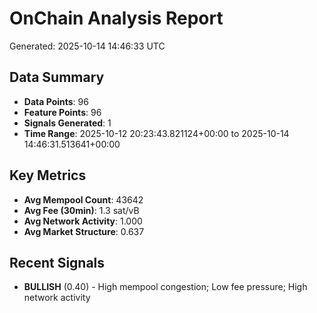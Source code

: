# OnChain Analysis Report
Generated: 2025-10-14 14:46:33 UTC

## Data Summary
- **Data Points**: 96
- **Feature Points**: 96
- **Signals Generated**: 1
- **Time Range**: 2025-10-12 20:23:43.821124+00:00 to 2025-10-14 14:46:31.513641+00:00

## Key Metrics
- **Avg Mempool Count**: 43642
- **Avg Fee (30min)**: 1.3 sat/vB
- **Avg Network Activity**: 1.000
- **Avg Market Structure**: 0.637

## Recent Signals
- **BULLISH** (0.40) - High mempool congestion; Low fee pressure; High network activity
